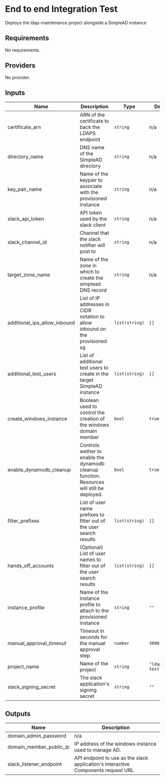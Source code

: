 # End to end Integration Test

Deploys the ldap-maintenance project alongside a SimpleAD instance

<!-- BEGIN TFDOCS -->
## Requirements

No requirements.

## Providers

No provider.

## Inputs

| Name | Description | Type | Default | Required |
|------|-------------|------|---------|:--------:|
| certificate\_arn | ARN of the certificate to back the LDAPS endpoint | `string` | n/a | yes |
| directory\_name | DNS name of the SimpleAD directory | `string` | n/a | yes |
| key\_pair\_name | Name of the keypair to associate with the provisioned instance | `string` | n/a | yes |
| slack\_api\_token | API token used by the slack client | `string` | n/a | yes |
| slack\_channel\_id | Channel that the slack notifier will post to | `string` | n/a | yes |
| target\_zone\_name | Name of the zone in which to create the simplead DNS record | `string` | n/a | yes |
| additional\_ips\_allow\_inbound | List of IP addresses in CIDR notation to allow inbound on the provisioned sg | `list(string)` | `[]` | no |
| additional\_test\_users | List of additional test users to create in the target SimpleAD instance | `list(string)` | `[]` | no |
| create\_windows\_instance | Boolean used to control the creation of the windows domain member | `bool` | `true` | no |
| enable\_dynamodb\_cleanup | Controls wether to enable the dynamodb cleanup function. Resources will still be deployed. | `bool` | `true` | no |
| filter\_prefixes | List of user name prefixes to filter out of the user search results | `list(string)` | `[]` | no |
| hands\_off\_accounts | (Optional) List of user names to filter out of the user search results | `list(string)` | `[]` | no |
| instance\_profile | Name of the instance profile to attach to the provisioned instance | `string` | `""` | no |
| manual\_approval\_timeout | Timeout in seconds for the manual approval step. | `number` | `3600` | no |
| project\_name | Name of the project | `string` | `"ldapmaint-test"` | no |
| slack\_signing\_secret | The slack application's signing secret | `string` | `""` | no |

## Outputs

| Name | Description |
|------|-------------|
| domain\_admin\_password | n/a |
| domain\_member\_public\_ip | IP address of the windows instance used to manage AD. |
| slack\_listener\_endpoint | API endpoint to use as the slack application's Interactive Components request URL |

<!-- END TFDOCS -->
